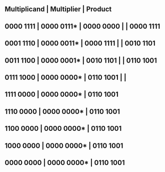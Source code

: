 Multiplicand	|	Multiplier		|	Product
-----------------------------------------------------
0000 1111	    |	0000 0111*		|	0000 0000
	            |			        |	0000 1111
-----------------------------------------------------
0001 1110	    |	0000 0011*		|	0000 1111
	            |			        |	0010 1101
-----------------------------------------------------
0011 1100	    |	0000 0001*		|	0010 1101
	            |			        |	0110 1001
-----------------------------------------------------
0111 1000	    |	0000 0000*		|	0110 1001
	            |			        |	
-----------------------------------------------------
1111 0000	    |	0000 0000*		|	0110 1001
-----------------------------------------------------
1110 0000	    |	0000 0000*		|	0110 1001
-----------------------------------------------------
1100 0000	    |	0000 0000*		|	0110 1001
-----------------------------------------------------
1000 0000	    |	0000 0000*		|	0110 1001
-----------------------------------------------------
0000 0000	    |	0000 0000*		|	0110 1001
-----------------------------------------------------

